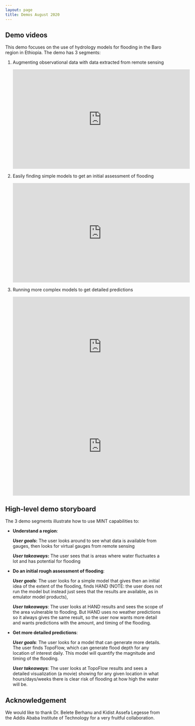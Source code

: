 ```yaml
---
layout: page
title: Demos August 2020
---
```


## Demo videos
This demo focuses on the use of hydrology models for flooding in the Baro region in Ethiopia. The demo has 3 segments:

1. Augmenting observational data with data extracted from remote sensing
   
   <iframe width="560" height="315" src="https://www.youtube.com/embed/WoZWx4NJ06E" frameborder="0" allow="accelerometer; autoplay; encrypted-media; gyroscope; picture-in-picture" allowfullscreen></iframe>
   
2. Easily finding simple models to get an initial assessment of flooding
   
   <iframe width="560" height="315" src="https://www.youtube.com/embed/Ruyl9ul6KnU" frameborder="0" allow="accelerometer; autoplay; encrypted-media; gyroscope; picture-in-picture" allowfullscreen></iframe>

3. Running more complex models to get detailed predictions 

   <iframe width="560" height="315" src="https://www.youtube.com/embed/K3F1lneJsLc" frameborder="0" allow="accelerometer; autoplay; encrypted-media; gyroscope; picture-in-picture" allowfullscreen></iframe>

   <iframe width="560" height="315" src="https://www.youtube.com/embed/XGcQXfxnQ-w" frameborder="0" allow="accelerometer; autoplay; encrypted-media; gyroscope; picture-in-picture" allowfullscreen></iframe>

## High-level demo storyboard
The 3 demo segments illustrate how to use MINT capabilities to:
- **Understand a region**: 
  
  **_User goals_:** The user looks around to see what data is available from gauges, then looks for virtual gauges from remote sensing

  **_User takeaways_:** The user sees that is areas where water fluctuates a lot and has potential for flooding
- **Do an initial rough assessment of flooding**: 

  **_User goals_**: The user looks for a simple model that gives then an initial idea of the extent of the flooding, finds HAND (NOTE: the user does not run the model but instead just sees that the results are available, as in emulator model products), 

  **_User takeaways_**: The user looks at HAND results and sees the scope of the area vulnerable to flooding.  But HAND uses no weather predictions so it always gives the same result, so the user now wants more detail and wants predictions with the amount, and timing of the flooding.

- **Get more detailed predictions**:
  
  **_User goals_**: The user looks for a model that can generate more details.  The user finds TopoFlow, which can generate flood depth for any location of interest daily.  This model will quantify the magnitude and timing of the flooding.  

  **_User takeaways_**: The user looks at TopoFlow results and sees a detailed visualization (a movie) showing for any given location  in what hours/days/weeks there is clear risk of flooding at how high the water will be.

## Acknowledgement
We would like to thank Dr. Belete Berhanu and Kidist Assefa Legesse from the  Addis Ababa Institute of Technology for a very fruitful collaboration.

